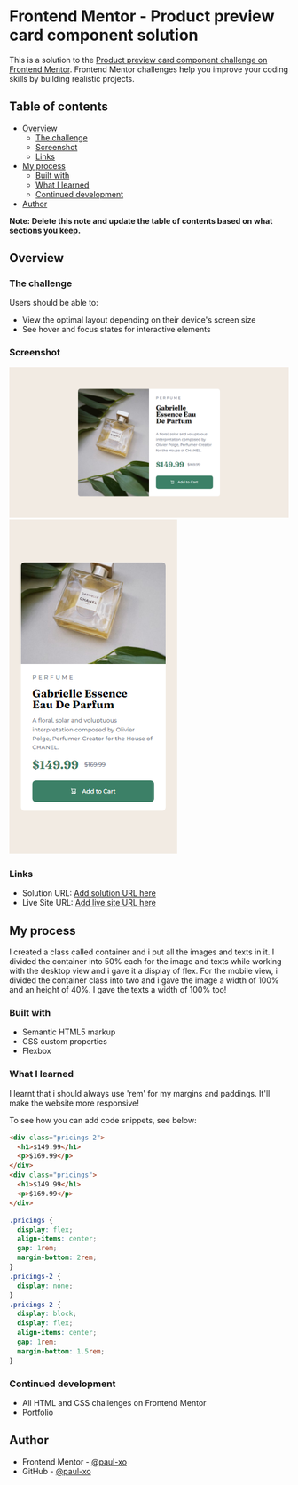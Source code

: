 # Frontend Mentor - Product preview card component solution

This is a solution to the [Product preview card component challenge on Frontend Mentor](https://www.frontendmentor.io/challenges/product-preview-card-component-GO7UmttRfa). Frontend Mentor challenges help you improve your coding skills by building realistic projects.

## Table of contents

- [Overview](#overview)
  - [The challenge](#the-challenge)
  - [Screenshot](#screenshot)
  - [Links](#links)
- [My process](#my-process)
  - [Built with](#built-with)
  - [What I learned](#what-i-learned)
  - [Continued development](#continued-development)
- [Author](#author)

**Note: Delete this note and update the table of contents based on what sections you keep.**

## Overview

### The challenge

Users should be able to:

- View the optimal layout depending on their device's screen size
- See hover and focus states for interactive elements

### Screenshot

![](./screenshots/Desktop%20view.png)
![](./screenshots/Mobile%20view.png)

### Links

- Solution URL: [Add solution URL here](https://your-solution-url.com)
- Live Site URL: [Add live site URL here](https://your-live-site-url.com)

## My process

I created a class called container and i put all the images and texts in it. I divided the container into 50% each for the image and texts while working with the desktop view and i gave it a display of flex. For the mobile view, i divided the container class into two and i gave the image a width of 100% and an height of 40%. I gave the texts a width of 100% too!

### Built with

- Semantic HTML5 markup
- CSS custom properties
- Flexbox

### What I learned

I learnt that i should always use 'rem' for my margins and paddings. It'll make the website more responsive!

To see how you can add code snippets, see below:

```html
<div class="pricings-2">
  <h1>$149.99</h1>
  <p>$169.99</p>
</div>
<div class="pricings">
  <h1>$149.99</h1>
  <p>$169.99</p>
</div>
```

```css
.pricings {
  display: flex;
  align-items: center;
  gap: 1rem;
  margin-bottom: 2rem;
}
.pricings-2 {
  display: none;
}
.pricings-2 {
  display: block;
  display: flex;
  align-items: center;
  gap: 1rem;
  margin-bottom: 1.5rem;
}
```

### Continued development
- All HTML and CSS challenges on Frontend Mentor
- Portfolio

## Author
- Frontend Mentor - [@paul-xo](https://www.frontendmentor.io/profile/paul-xo)
- GitHub - [@paul-xo](https://www.github.com/paul-xo)
